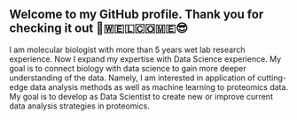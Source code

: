 ## Welcome to my GitHub profile. Thank you for checking it out 👋🇼‌🇪‌🇱‌🇨‌🇴‌🇲‌🇪‌😎

I am molecular biologist with more than 5 years wet lab research experience. Now I expand my expertise with Data Science experience. My goal is to connect biology with data science to gain more deeper understanding of the data. Namely, I am interested in application of cutting-edge data analysis methods as well as machine learning to proteomics data. My goal is to develop as Data Scientist to create new or improve current data analysis strategies in proteomics.
